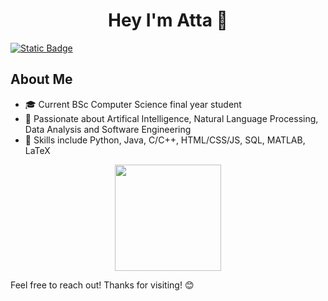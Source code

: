 <h1 align="center"><b> Hey I'm Atta 👋 </b></h1>

<!--
**Attenji/Attenji** is a ✨ _special_ ✨ repository because its `README.md` (this file) appears on your GitHub profile.
Here are some ideas to get you started:

- 🔭 I’m currently working on ...
- 🌱 I’m currently learning ...
- 👯 I’m looking to collaborate on ...
- 🤔 I’m looking for help with ...
- 💬 Ask me about ...
- 📫 How to reach me: ...
- 😄 Pronouns: ...
- ⚡ Fun fact: ...
-->

[![Static Badge](https://img.shields.io/badge/LinkedIn%20-%20Atta%20Ur%20Rehman%20-%20ffffff?labelColor=0a66c2&color=81d3e3&link=www.linkedin.com%2Fin%2Fatta-ur)](https://www.linkedin.com/in/atta-ur)

## **About Me**
- 🎓 Current BSc Computer Science final year student
- 🚀 Passionate about Artifical Intelligence, Natural Language Processing, Data Analysis and Software Engineering
- 🔧 Skills include Python, Java, C/C++, HTML/CSS/JS, SQL, MATLAB, LaTeX


<p align="center">
  <img align="center" height="170" src="https://github-readme-stats-kappa-kohl-69.vercel.app/api/top-langs/?username=attenji&layout=compact&border_color=fabd2f&&theme=gruvbox&border_radius=11&hide=batchfile,makefile,rich%20text%20format&langs_count=6" />
</p>


Feel free to reach out! Thanks for visiting! 😊
